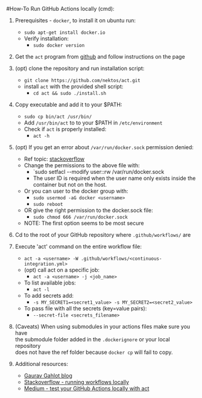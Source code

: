 #How-To Run GitHub Actions locally (cmd):

1. Prerequisites - `docker`, to install it on  ubuntu run:
    - `sudo apt-get install docker.io`
    - Verify installation:
        - `sudo docker version`

2. Get the `act` program from [github][1] and follow instructions on the page

3. (opt) clone the repository and run installation script:
    - `git clone https://github.com/nektos/act.git`
    - install `act` with the provided shell script:
        - `cd act && sudo ./install.sh`

4. Copy executable and add it to your $PATH:
    - `sudo cp bin/act /usr/bin/`
    - Add `/usr/bin/act` to to your $PATH in `/etc/environment`
    - Check if `act` is properly installed:
        - `act -h`

5. (opt) If you get an error about `/var/run/docker.sock` permission denied:
    - Ref topic: [stackoverflow][2]
    - Change the permissions to the above file with:
        - `sudo setfacl --modify user:<username or ID>:rw /var/run/docker.sock
        - The user ID is required when the user name only exists inside the  
          container but not on the host.
    - Or you can user to the docker group with:
        - `sudo usermod -aG docker <username>`
        - `sudo reboot`
    - OR give the right permission to the docker.sock file:
        - `sudo chmod 666 /var/run/docker.sock`
    - NOTE: The first option seems to be most secure

6. Cd to the root of your GitHub repository where `.github/workflows/` are

7. Execute 'act' command on the entire workflow file:
    - `act -a <username> -W .github/workflows/<continuous-integration.yml>`
    - (opt) call act on a specific job:
        - `act -a <username> -j <job_name>`
    - To list available jobs:
        - `act -l`
    - To add secrets add:
        - `-s MY_SECRET1=<secret1_value> -s MY_SECRET2=<secret2_value>`
    - To pass file with all the secrets (key=value pairs):
        - `--secret-file <secrets_filename>`

8. (Caveats) When using submodules in your actions files make sure you have  
   the submodule folder added in the `.dockerignore` or your local repository  
   does not have the ref folder because `docker cp` will fail to copy.

9. Additional resources:
    - [Gaurav Gahlot blog][3]
    - [Stackoverflow - running workflows locally][4]
    - [Medium - test your GitHub Actions locally with act][5]

[1]: <https://github.com/nektos/act> "act official repository"
[2]: <https://stackoverflow.com/questions/51342810/how-to-fix-dial-unix-var-run-docker-sock-connect-permission-denied-when-gro> "Change docker.sock permissions"
[3]: <https://gauravgahlot.in/blog/run-github-actions-locally-docker-nektos-act/> "Gaurav Gahlot blog"
[4]: <https://stackoverflow.com/questions/59241249/how-to-run-github-actions-workflows-locally#:~:text=One%20way%20to%20test%20Github,actual%20repo%20with%20broken%20commits.> "stackoverflow running workflows locally"
[5]: <https://medium.com/it-dead-inside/test-your-github-actions-locally-with-act-c3790834fc3a> "Medium - test your Github Actions locally with act"
